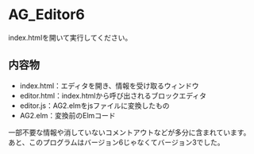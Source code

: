 # AG_Editor6

index.htmlを開いて実行してください。

## 内容物

* index.html：エディタを開き、情報を受け取るウィンドウ
* editor.html：index.htmlから呼び出されるブロックエディタ
* editor.js：AG2.elmをjsファイルに変換したもの
* AG2.elm：変換前のElmコード

一部不要な情報や消していないコメントアウトなどが多分に含まれています。<br>
あと、このプログラムはバージョン6じゃなくてバージョン3でした。
